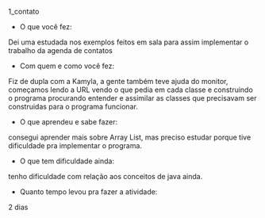 1_contato

- O que você fez:

Dei uma estudada nos exemplos feitos em sala para assim implementar o trabalho da agenda de contatos

- Com quem e como você fez:

Fiz de dupla com a Kamyla, a gente também teve ajuda do monitor, começamos lendo a URL vendo o que pedia em cada classe e construindo o programa procurando entender e assimilar as classes que precisavam ser construidas para o programa funcionar.

- O que aprendeu e sabe fazer:

consegui aprender mais sobre Array List, mas preciso estudar porque tive dificuldade pra implementar o programa.

- O que tem dificuldade ainda:

tenho dificuldade com relação aos conceitos de java ainda.

- Quanto tempo levou pra fazer a atividade:

2 dias
